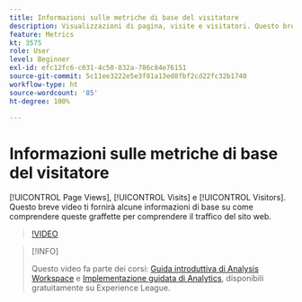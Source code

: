 ```yaml
---
title: Informazioni sulle metriche di base del visitatore
description: Visualizzazioni di pagina, visite e visitatori. Questo breve video ti fornirà alcune informazioni di base su come comprendere queste graffette per comprendere il traffico del sito web.
feature: Metrics
kt: 3575
role: User
level: Beginner
exl-id: efc12fc6-c031-4c50-832a-786c84e76151
source-git-commit: 5c11ee3222e5e3f81a13ed8fbf2cd22fc32b1740
workflow-type: ht
source-wordcount: '85'
ht-degree: 100%

---
```


# Informazioni sulle metriche di base del visitatore

[!UICONTROL Page Views], [!UICONTROL Visits] e [!UICONTROL Visitors]. Questo breve video ti fornirà alcune informazioni di base su come comprendere queste graffette per comprendere il traffico del sito web.

>[!VIDEO](https://video.tv.adobe.com/v/28774/?quality=12)

>[!INFO]
>
> Questo video fa parte dei corsi: [Guida introduttiva di Analysis Workspace](https://experienceleague.adobe.com/?recommended=Analytics-U-1-2020.1.workspace&amp;lang=it) e [Implementazione guidata di Analytics](https://experienceleague.adobe.com/?recommended=Analytics-D-1-2019.1), disponibili gratuitamente su Experience League.
